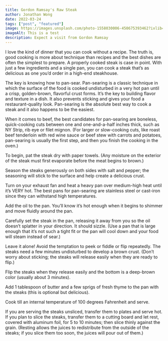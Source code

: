 ```yaml
---
title: Gordon Ramsay's Raw Steak
author: Jonathan Wong
date: 2022-03-24
tags: ["post", "featured"]
image: https://images.unsplash.com/photo-1558030006-450675393462?ixlib=rb-1.2.1&ixid=MnwxMjA3fDB8MHxwaG90by1wYWdlfHx8fGVufDB8fHx8&auto=format&fit=crop&w=1631&q=80
imageAlt: This is a test
description: Expect a visit from Gordon Ramsay
---
```



I love the kind of dinner that you can cook without a recipe. The truth is, good cooking is more about technique than recipes and the best dishes are often the simplest to prepare. A properly cooked steak is case in point. With just a few ingredients and a single pan, you can cook a steak that’s as delicious as one you’d order in a high-end steakhouse.

The key is knowing how to pan-sear. Pan-searing is a classic technique in which the surface of the food is cooked undisturbed in a very hot pan until a crisp, golden-brown, flavorful crust forms. It’s the key to building flavor and texture in a dish. It also prevents sticking and gives your food a restaurant-quality look. Pan-searing is the absolute best way to cook a steak and it also happens to be the easiest.

When it comes to beef, the best candidates for pan-searing are boneless, quick-cooking cuts between one and one-and-a-half inches thick, such as NY Strip, rib eye or filet mignon. (For larger or slow-cooking cuts, like roast beef tenderloin with red wine sauce or beef stew with carrots and potatoes, pan-searing is usually the first step, and then you finish the cooking in the oven.)

To begin, pat the steak dry with paper towels. (Any moisture on the exterior of the steak must first evaporate before the meat begins to brown.)

Season the steaks generously on both sides with salt and pepper; the seasoning will stick to the surface and help create a delicious crust.

Turn on your exhaust fan and heat a heavy pan over medium-high heat until it’s VERY hot. The best pans for pan-searing are stainless steel or cast-iron since they can withstand high temperatures.

Add the oil to the pan. You’ll know it’s hot enough when it begins to shimmer and move fluidly around the pan.

Carefully set the steak in the pan, releasing it away from you so the oil doesn’t splatter in your direction. It should sizzle. (Use a pan that is large enough that it’s not such a tight fit or the pan will cool down and your food will steam instead of sear.)

Leave it alone! Avoid the temptation to peek or fiddle or flip repeatedly. The steaks need a few minutes undisturbed to develop a brown crust. (Don’t worry about sticking; the steaks will release easily when they are ready to flip.)

Flip the steaks when they release easily and the bottom is a deep-brown color (usually about 3 minutes).

Add 1 tablespoon of butter and a few sprigs of fresh thyme to the pan with the steaks (this is optional but delicious).

Cook till an internal temperature of 100 degrees Fahrenheit and serve.

If you are serving the steaks unsliced, transfer them to plates and serve hot. If you plan to slice the steaks, transfer them to a cutting board and let rest, covered with aluminum foil, for 5 to 10 minutes; then slice thinly against the grain. (Resting allows the juices to redistribute from the outside of the steaks; if you slice them too soon, the juices will pour out of them.)


